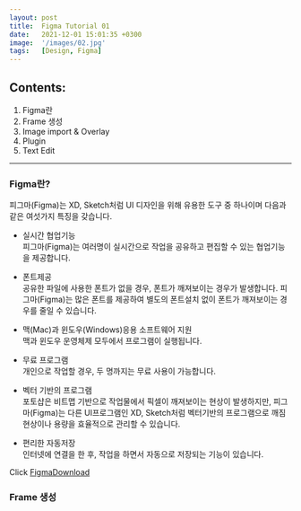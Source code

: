 ```yaml
---
layout: post
title:  Figma Tutorial 01
date:   2021-12-01 15:01:35 +0300
image:  '/images/02.jpg'
tags:   [Design, Figma]
---
```

## Contents:<br/>
1. Figma란<br/>
2. Frame 생성<br/>
3. Image import & Overlay<br/>
4. Plugin<br/>
5. Text Edit<br/>

___

### Figma란? 
피그마(Figma)는 XD, Sketch처럼 UI 디자인을 위해 유용한 도구 중 하나이며 다음과 같은 여섯가지 특징을 갖습니다.

* 실시간 협업기능<br/>
피그마(Figma)는 여러명이 실시간으로 작업을 공유하고 편집할 수 있는 협업기능을 제공합니다.

* 폰트제공<br/>
공유한 파일에 사용한 폰트가 없을 경우, 폰트가 깨져보이는 경우가 발생합니다. 피그마(Figma)는 많은 폰트를 제공하여 별도의 폰트설치 없이 폰트가 깨져보이는 경우를 줄일 수 있습니다.

* 맥(Mac)과 윈도우(Windows)응용 소프트웨어 지원<br/>
맥과 윈도우 운영체제 모두에서 프로그램이 실행됩니다.

* 무료 프로그램<br/>
개인으로 작업할 경우, 두 명까지는 무료 사용이 가능합니다.

* 벡터 기반의 프로그램<br/>
포토샵은 비트맵 기반으로 작업물에서 픽셀이 깨져보이는 현상이 발생하지만, 피그마(Figma)는 다른 UI프로그램인 XD, Sketch처럼 벡터기반의 프로그램으로 깨짐현상이나 용량을 효율적으로 관리할 수 있습니다.

* 편리한 자동저장<br/>
인터넷에 연결을 한 후, 작업을 하면서 자동으로 저장되는 기능이 있습니다.

Click [FigmaDownload](https://www.figma.com/downloads/)


### Frame 생성 